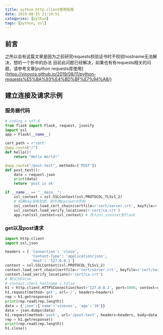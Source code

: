 ```yaml
---
title: python http.client使用指南
date: 2019-08-15 21:19:51
categories: [python]
tags: [python, ssl]
---
```


## 前言
之所以会有这篇文章是因为之前研究requests校验证书时不校验hostname无法解决，想的一个折中的办法
目前此问题已经解决，如果也有有requests相关的问题，请参考文章[python requests库使用]{https://vinovos.github.io/2019/08/11/python-requests%E5%BA%93%E4%BD%BF%E7%94%A8/}
## 建立连接及请求示例
### 服务器代码
``` python
# coding = utf-8
from flask import Flask, request, jsonify
import ssl
app = Flask(__name__)

cert_path = r'cert'
@app.route("/")
def hello():
    return "Hello World!"

@app.route("/post-test", methods=['POST'])
def post_test():
    data = request.json
    print(data)
    return 'post is ok'

if __name__ == "__main__":
    ssl_context = ssl.SSLContext(ssl.PROTOCOL_TLSv1_2)
    # 如果key没有加密，则不用password字段
    ssl_context.load_cert_chain(certfile=r'cert/server.crt', keyfile=r'cert/server-enc.key', password='123456')
    ssl_context.load_verify_locations(r'cert/ca.crt')
    app.run(ssl_context=ssl_context) # 传入ssl_context到flask
```
<!-- more -->
### get以及post请求
```python
import http.client
import ssl,json

headers = { 'Connection': 'close',
            'Content-Type': 'application/json',
            'Host': '127.0.0.1'}
context = ssl.SSLContext(ssl.PROTOCOL_TLSv1_2)
context.load_cert_chain(certfile=r'cert/server.crt', keyfile=r'cert/server-enc.key', password='123456')
context.load_verify_locations(r'cert/ca.crt')
# 默认为False
# context.check_hostname = False
h1 = http.client.HTTPSConnection(host='127.0.0.1', port=5000, context=context)
h1.request(method='get', url='/', headers=headers)
rep = h1.getresponse()
print(rep.read(rep.length))
data = {'json':{'name':'vinovos', 'age':'18'}}
data = json.dumps(data)
h1.request(method='post', url='/post-test', headers=headers, body=data)
rep = h1.getresponse()
print(rep.read(rep.length))
h1.close()
```